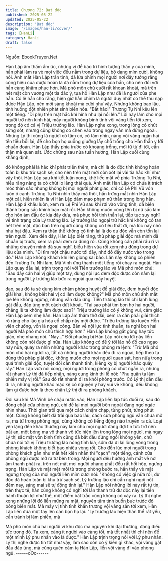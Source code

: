 ```yaml
---
title: Chương 72: Bạt độc
published: 2025-05-22
updated: 2025-05-22
description: 'Bạt độc'
image: '/images/han-li/cover/'
tags: [HanLi]
category: HanLi
draft: false
---
```


Nguồn: EbookTruyen.Net

Hàn Lập âm thầm ấm ức, nhưng vì để bảo trì hình tượng thần y
của mình, hắn phải làm ra vẻ mọi việc đều nằm trong dự liệu, bộ
dạng mỉm cười, không nói.
Ánh mắt Hàn Lập trấn tĩnh, đã lừa phỉnh mọi người nơi đây tưởng
rằng công hiệu của dược hoàn là đã nằm trong dự liệu của hắn,
cho nên đối với hắn càng khâm phục hơn.
Mã phó môn chủ cười rất khoan khoái, mà trên nét mặt còn
vương một tia đắc ý, tựa hồ Hàn Lập như đã là người của phe
hắn. Có lẽ hắn cho rằng, hiện giờ hắn chính là người duy nhất có
thể thu nạp được Hàn Lập, nên mới sảng khoái mà cười như vậy.
Nhưng không bao lâu, tình huống đột nhiên phát sinh biến hóa.
"Bất hảo!" Trương Tụ Nhi kêu lên một tiếng.
"Di phụ trên mặt hắc khí hình như lại nổi lên."
Lời này làm cho mọi người trở nên kinh hãi, mấy người không
bình tĩnh vội vàng tiến tới xem, trong đó có cả vị Triệu trưởng lão.
Hàn Lập nghe xong, trong lòng có chút sửng sốt, nhưng cũng
không có chen vào trong ngay vẫn mà đứng ngoài.
Nhưng Lý thị cũng là người có tâm cơ, có tầm nhìn, nàng vội
vàng ngăn hai tên tiểu bối lại, để cho bọn họ xuống giường lấy
chỗ trống cho Hàn thần y tới chuẩn đoán.
Hàn Lập thấy phía trước có khoảng trống, mới từ từ đi tới, cẩn
thận mà quan sát.
Ước chừng sau nửa tuần hương, Hàn Lập cuối cùng khẳng định,

đó không phải là hắc khí phát triển thêm, mà chỉ là do độc tính
không hoàn toàn bị khu trừ sạch sẽ, cho nên trên mặt mới còn xót
lại vài tia hắc khí như vậy thôi.
Hàn Lập sau khi kết luận xong, khẽ liếc mắt về phía Trương Tụ
Nhi, hiểu rằng nàng ta có chút lo lắng thái quá.
Ánh mắt Hàn Lập có chứa ít trách móc thần sắc nhưng không bị
mọi người phát giác, chỉ có Lê Phi Vũ vốn luôn ở cạnh Trương Tụ
Nhi nhìn thấy mà thôi, hắn trừng mắt nhìn Hàn Lập một cái, hiển
nhiên là vì Hàn Lập dám mạo phạm nữ thần trong lòng hắn.
Hàn Lập á khẩu luôn, xem ra Lệ Phi Vũ sau khi rơi vào võng tình,
đã biến thành trọng sắc khinh bạn mất rồi.
Hắn không muốn cùng tên bị nữ sắc làm cho hôn ám đầu óc kia
dây dưa, mà phục hồi tinh thần lại, tiếp tục suy nghĩ về tình trạng
của Lý trưởng lão.
Lý trưởng lão ngoại trừ hắc khí không có tan hết trên mặt, độc
ban trên người cũng không có tiêu thất đi, mà lúc này nhỏ như hạt
đậu. Xem ra thân thể không có tỉnh lại là do dư độc vẫn còn tồn
lại trên người.
Xem đến đây, Hàn Lập biết rằng, thủ pháp giải độc mà mình đã
chuẩn bị trước, xem ra phải đem ra dùng rồi. Cũng không cần
phải rầu rĩ vì những chuyện mình đã suy nghĩ, biểu hiện vừa rồi
xem như đúng trong dự liệu của mình.
"Đi tìm một chậu nước tới đây, nhớ đổ đầy nước vào trong đó."
Hàn Lập không khách khí lên giọng sai bảo.
Lần này không có phiền đến Trương Tụ Nhi làm, Mã Vinh ứng
thanh một tiếng rồi chạy ra ngoài.
Hàn Lập quay đầu lại, trịnh trọng nói với Tiễn trưởng lão và Mã
phó môn chủ:
"Sau đây cần hai vị giúp một tay, dùng nội lực đem độc dược còn
nằm lại trong người Lý trưởng lão bức ra ngoài qua mấy huyệt

đạo, sau đó ta sẽ dùng kim châm phóng huyệt để giải độc, đem
huyết độc giải khai, không biết hai vị có làm được không?"
Mã phó môn chủ ánh mắt lóe lên không ngừng, nhưng vẫn đáp
ứng. Tiễn trưởng lão thì chỉ lạnh lùng gật đầu, đáp ứng một cách
dứt khoát.
"Tại sao phải tìm bọn họ hai người, chẳng lẽ ta không làm được
sao?" Triệu trưởng lão có ý không vui, cảm giác Hàn Lập xem nhẹ
hắn.
Hàn Lập âm thầm thở dài, xem ra cần phải giải thích rõ ràng cho
lão gia hỏa cố chấp này mới được.
"Triệu trưởng lão luyện Hỗn viên chưởng, vốn là ngoại công. Bàn
về nội lực tinh thuần, ta nghĩ bọn hai người Mã phó môn chủ thích
hợp hơn." Hàn Lập không gắt gỏng hay tức giận, nhẹ nhàng nói.
"Này…"
Đối phương bị Hàn Lập nói cho lời này liền không còn nói được gì
nữa.
Hàn Lập không có để ý tới lão hồ đồ cao ngạo này nữa, quay ra
nhìn những người khác trong phòng ra lệnh:
"Trừ Mã phó môn chủ hai người ra, tất cả những người khác đều
đi ra ngoài, tiếp theo ta dùng thủ pháp giải độc, không muốn cho
mọi người quan sát, hơn nữa trong quá trình giải độc, tuyệt đối
cần thanh tĩnh, kiêng kỵ bị người khác quấy rầy."
Hàn Lập vừa nói xong, mọi người trong phòng có chút ngẩn ra,
nhưng rất nhanh Lý thị đã tiếp nhận, nàng cung kính thi lễ nói:
"Phu quân ta làm phiền mấy vị rồi." Sau đó rất nhanh đi ra khỏi
phòng trước.
Có Lý thị dẫn đầu đi ra, những người khác mặc kệ có nguyện ý
hay vui vẻ không, đều không làm gì được hơn là theo chân Lý thị
đi ra phòng khách.

Đợi sau khi Mã Vinh bê chậu nước vào, Hàn Lập liền lập tức đuổi
ra, sau đó đóng chặt cửa phòng ngủ, chỉ để lại mọi người bên
ngoài đang ngơ ngác nhìn nhau.
Thời gian trôi qua một cách chậm chạp, từng phút, từng phút một.
Cũng không biết đã trải qua bao lâu, cách cửa phòng ngủ vẫn
chưa mở ra, mà từ trong phòng ngủ, cũng không có tiếng động
nào truyền ra cả.
Loại yên lặng đến khác thường này làm cho mọi người đang đợi
tin tức trở nên bất an, một bóng ma vô thanh vô tức hiện lên trong
lòng mọi người, mà ngay Lý thị sắc mặt vốn bình tĩnh cũng đã bắt
đầu đứng ngồi không yên, chứ chưa nói tới vị Triệu trưởng lão
nóng tính kia, sớm đã đi lại lòng vòng trong phòng khách không
biết bao nhiêu vòng rồi.
Cho đến lúc mọi người trong phòng khách gần như mất hết kiên
nhẫn thì "cạch" một tiếng, cánh cửa phòng ngủ được mở ra từ
bên trong.
Mọi người đều hướng ánh mắt về nơi âm thanh phát ra, trên nét
mặt mọi người phảng phất đều rất hồi hộp, ngưng trọng.
Hàn Lập vẻ mặt mệt mỏi từ trong phòng bước ra, hắn thấy vẻ mặt
ngưng trọng của mọi người liền mỉm cười nói:
"Không có việc gì nữa rồi, dư độc đã hoàn toàn bị khu trừ sạch sẽ,
Lý trưởng lão chỉ cần nghỉ ngơi nốt đêm nay, sáng mai sẽ tự động
tỉnh lại."
Hàn Lập nói những lời này rất tự tin, trên thực tế, hắn cũng không
có nghĩ tới lần thanh trừ dư độc này lại tiến hành thuận lợi như
thế, một điểm bất trắc cũng không có xảy ra.
Lý thị nghe xong những lời đó liền mừng ra mặt, nguyên tâm tình
buồn bực trước đó bổng biến mất. Mà mấy vị tính tình khẩn
trương vội vàng sấn tới xem, Hàn Lập liền đưa một tay lên cản
bọn họ lại.
"Lý trưởng lão hiện thân thể rất yếu, cần tránh bị làm phiền, mà

Mã phó môn chủ hai người vì khu độc mà nguyên khí đại thương,
đang điều tức trong đó. Ta xem, càng ít người vào càng tốt, mà tốt
nhất thì chỉ nên để một mình Lý phu nhân vào là được." Hàn Lập
trịnh trọng nói với Lý phu nhân.
Lý thị nghe được tin tốt như vậy, làm sao còn có ý kiến gì khác,
vội vàng gật đầu đáp ứng, mà cũng quên cảm tạ Hàn Lập, liền vội
vàng đi vào phòng ngủ.
------oOo------
